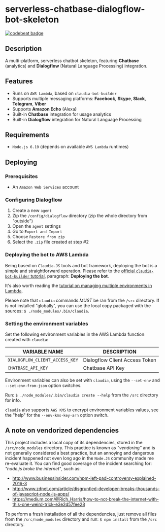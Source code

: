 # serverless-chatbase-dialogflow-bot-skeleton

[![codebeat badge](https://codebeat.co/badges/ecc2ce3e-4d42-428d-be61-296daad8c38f)](https://codebeat.co/projects/github-com-edonosotti-serverless-chatbase-dialogflow-bot-skeleton-master)

## Description

A multi-platform, serverless chatbot skeleton, featuring **Chatbase** (analytics) and **Dialogflow** (Natural Language Processing) integration.

## Features

 * Runs on `AWS Lambda`, based on `claudia-bot-builder`
 * Supports multiple messaging platforms: **Facebook**, **Skype**, **Slack**, **Telegram**, **Viber**
 * Supports **Amazon Echo** (Alexa)
 * Built-in **Chatbase** integration for usage analytics
 * Built-in **Dialogflow** integration for Natural Language Processing

## Requirements

 * `Node.js 6.10` (depends on available `AWS Lambda` runtimes)

## Deploying

### Prerequisites

* An `Amazon Web Services` account

### Configuring Dialogflow

 1. Create a new `agent`
 2. Zip the `/config/dialogflow` directory (zip the whole directory from "outside")
 3. Open the `agent` settings
 4. Go to `Export and Import`
 5. Choose `Restore from zip`
 6. Select the `.zip` file created at step #2

### Deploying the bot to AWS Lambda

Being based on `Claudia.JS` tools and bot framework, deploying the bot is a simple and straightforward operation. Please refer to the [official `claudia-bot-builder` tutorial](https://claudiajs.com/tutorials/hello-world-chatbot.html), paragraph: **Deploying the bot**.

It's also worth reading the [tutorial on managing multiple environments in Lambda](https://claudiajs.com/tutorials/versions.html).

Please note that `claudia` commands *MUST* be ran from the `/src` directory. If  is not installed "globally", you can use the local copy packaged with the sources: `$ ./node_modules/.bin/claudia`.

### Setting the environment variables

Set the following environment variables in the AWS Lambda function created with `claudia`:

| VARIABLE NAME                  | DESCRIPTION                    |
|--------------------------------|--------------------------------|
| `DIALOGFLOW_CLIENT_ACCESS_KEY` | Dialogflow Client Access Token |
| `CHATBASE_API_KEY`             | Chatbase API Key               |

Environment variables can also be set with `claudia`, using the `--set-env` and `--set-env-from-json` option switches.

Run: `$ ./node_modules/.bin/claudia create --help` from the `/src` directory for info.

`claudia` also supports `AWS KMS` to encrypt environment variables values, see the "help" for the `--env-kms-key-arn` option switch.

## A note on vendorized dependencies

This project includes a local copy of its dependencies, stored in the `/src/node_modules` directory. This practice is known as _"vendoring"_ and is not generally considered a best practice, but an annoying and dangerous incident happened not even long ago in the `Node.JS` community made me re-evaluate it. You can find good coverage of the incident searching for: _"node.js broke the internet"_, such as:

 * http://www.businessinsider.com/npm-left-pad-controversy-explained-2016-3
 * http://www.zdnet.com/article/disgruntled-developer-breaks-thousands-of-javascript-node-js-apps/
 * https://medium.com/@Rich_Harris/how-to-not-break-the-internet-with-this-one-weird-trick-e3e2d57fee28

To perform a fresh installation of all the dependencies, just remove all files from the `/src/node_modules` directory and run: `$ npm install` from the `/src` directory.
